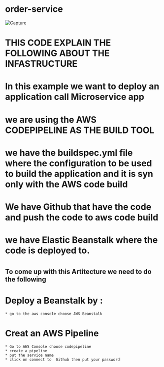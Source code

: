 # order-service

![Capture](https://user-images.githubusercontent.com/25712816/92306201-ef826380-efaa-11ea-9704-5304319e0517.PNG)


# THIS CODE EXPLAIN THE FOLLOWING ABOUT THE INFASTRUCTURE 
# In this example we want to deploy an application call Microservice app

# we are using the AWS CODEPIPELINE AS THE BUILD TOOL 

# we have the buildspec.yml file  where the configuration to be used to build the application and it is syn only with the AWS code build
#  We have Github that have the code and push the code to aws code build 
# we have Elastic Beanstalk where the code is deployed to. 
# 

## To come up with this Artitecture we need to do the following
# Deploy a Beanstalk by :
    * go to the aws console choose AWS Beanstalk

# Creat an AWS Pipeline 
    * Go to AWS Console choose codepipeline
    * create a pipeline 
    * put the service name 
    * click on connect to  Github then put your password